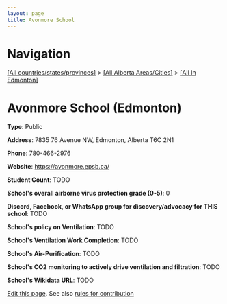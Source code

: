 ```yaml
---
layout: page
title: Avonmore School
---
```

# Navigation

[[All countries/states/provinces]](../../..) > [[All Alberta Areas/Cities]](../..) > [[All In Edmonton]](..)

# Avonmore School (Edmonton)

**Type**: Public

**Address**: 7835 76 Avenue NW, Edmonton, Alberta T6C 2N1

**Phone**: 780-466-2976

**Website**: <https://avonmore.epsb.ca/>

**Student Count**: TODO

**School's overall airborne virus protection grade (0-5)**: 0

**Discord, Facebook, or WhatsApp group for discovery/advocacy for THIS school**: TODO

**School's policy on Ventilation**: TODO

**School's Ventilation Work Completion**: TODO

**School's Air-Purification**: TODO

**School's CO2 monitoring to actively drive ventilation and filtration**: TODO

**School's Wikidata URL**: TODO


[Edit this page](https://github.com/ventilate-schools/AB/edit/main/./Edmonton/Avonmore_School.md). See also [rules for contribution](../../../contribution-rules/)
